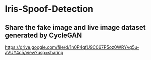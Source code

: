 # Iris-Spoof-Detection

## Share the fake image and live image dataset generated by CycleGAN
https://drive.google.com/file/d/1n0P4qfU9C067P5oz0WRYvq5u-aVUY4c5/view?usp=sharing
